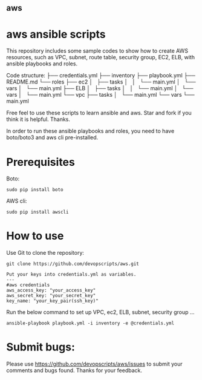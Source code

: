 ## aws
aws ansible scripts
==============

This repository includes some sample codes to show how to create AWS resources, such as VPC, subnet, route table, security group, EC2, ELB, with ansible playbooks and roles.


Code structure:
├── credentials.yml
├── inventory
├── playbook.yml
├── README.md
└── roles
    ├── ec2
    │   ├── tasks
    │   │   └── main.yml
    │   └── vars
    │       └── main.yml
    ├── ELB
    │   ├── tasks
    │   │   └── main.yml
    │   └── vars
    │       └── main.yml
    └── vpc
        ├── tasks
        │   └── main.yml
        └── vars
            └── main.yml

Free feel to use these scripts to learn ansible and aws. Star and fork if you think it is helpful. Thanks.

In order to run these ansible playbooks and roles, you need to have boto/boto3 and aws cli pre-installed. 
# Prerequisites
Boto: 
```
sudo pip install boto
```
AWS cli:
```
sudo pip install awscli
```

# How to use
Use Git to clone the repository:
```
git clone https://github.com/devopscripts/aws.git
```
```
Put your keys into credentials.yml as variables.
---
#aws credentials
aws_access_key: "your_access_key"
aws_secret_key: "your_secret_key"
key_name: "your_key_pair(ssh_key)"
```
Run the below command to set up VPC, ec2, ELB, subnet, security group ...
```
ansible-playbook playbook.yml -i inventory -e @credentials.yml
```

# Submit bugs:
Please use https://github.com/devopscripts/aws/issues to submit your comments and bugs found. Thanks for your feedback.
